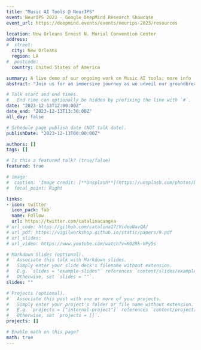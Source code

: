 ```yaml
---
title: "Music AI Tools @ NeurIPS"
event: NeurIPS 2023 - Google DeepMind Research Showcase
event_url: https://deepmind.events/events/neurips-2023/resources

location: New Orleans Ernest N. Morial Convention Center
address:
#  street: 
  city: New Orleans
  region: LA
#  postcode: 
  country: United States of America

summary: A live demo of our ongoing work on Music AI tools; more info [here](https://deepmind.google/discover/blog/transforming-the-future-of-music-creation/).
abstract: "Join us for an immersive journey as we unveil our groundbreaking AI music generation models. Discover how they seamlessly weave together captivating vocals, thought-provoking lyrics, and rich background tracks. Let us explore the transformative power of AI in music, empowering creativity and unlocking new artistic horizons."

# Talk start and end times.
#   End time can optionally be hidden by prefixing the line with `#`.
date: "2023-12-13T12:00:00Z"
date_end: "2023-12-13T13:30:00Z"
all_day: false

# Schedule page publish date (NOT talk date).
publishDate: "2023-12-13T00:00:00Z"

authors: []
tags: []

# Is this a featured talk? (true/false)
featured: true

# image:
#  caption: 'Image credit: [**Unsplash**](https://unsplash.com/photos/bzdhc5b3Bxs)'
#  focal_point: Right

links:
- icon: twitter
  icon_pack: fab
  name: Follow
  url: https://twitter.com/catalinacangea
# url_code: https://github.com/catalina17/VideoNavQA/
# url_pdf: https://vigilworkshop.github.io/static/papers/9.pdf
# url_slides: 
# url_video: https://www.youtube.com/watch?v=KO2Rk-VFy5s

# Markdown Slides (optional).
#   Associate this talk with Markdown slides.
#   Simply enter your slide deck's filename without extension.
#   E.g. `slides = "example-slides"` references `content/slides/example-slides.md`.
#   Otherwise, set `slides = ""`.
slides: ""

# Projects (optional).
#   Associate this post with one or more of your projects.
#   Simply enter your project's folder or file name without extension.
#   E.g. `projects = ["internal-project"]` references `content/project/deep-learning/index.md`.
#   Otherwise, set `projects = []`.
projects: []

# Enable math on this page?
math: true
---
```

